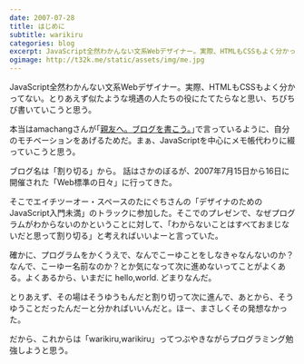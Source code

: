 ```yaml
---
date: 2007-07-28
title: はじめに
subtitle: warikiru
categories: blog
excerpt: JavaScript全然わかんない文系Webデザイナー。実際、HTMLもCSSもよく分かってない。とりあえず似たような境遇の人たちの役にたてたらなと思い、ちびちび書いていこうと思う。
ogimage: http://t32k.me/static/assets/img/me.jpg
---
```


JavaScript全然わかんない文系Webデザイナー。実際、HTMLもCSSもよく分かってない。とりあえず似たような境遇の人たちの役にたてたらなと思い、ちびちび書いていこうと思う。

本当はamachangさんが｢[親友へ。ブログを書こう。](http://d.hatena.ne.jp/amachang/20070419/1177005134)｣で言っているように、自分のモチベーションをあげるためだ。まぁ、JavaScriptを中心にメモ帳代わりに綴っていこうと思う。

ブログ名は「割り切る」から。 話はさかのぼるが、2007年7月15日から16日に開催された「Web標準の日々」に行ってきた。

そこでエイチツーオー・スペースのたにぐちさんの「デザイナのためのJavaScript入門未満」のトラックに参加した。そこでのプレゼンで、なぜプログラムがわからないのかということに対して、「わからないことはすべておまじないだと思って割り切る」と考えればいいよーと言っていた。

確かに、プログラムをかくうえで、なんでこーゆことをしなきゃなんないのか？なんで、こーゆー名前なのか？とか気になって次に進めないってことがよくある。よくあるから、いまだに hello,world. どまりなんだ。

とりあえず、その場はそうゆうもんだと割り切って次に進んで、あとから、そうゆうことだったんだーと分かればいいんだと。ほー、まさしくその発想なかった。

だから、これからは「warikiru,warikiru」ってつぶやきながらプログラミング勉強しようと思う。

